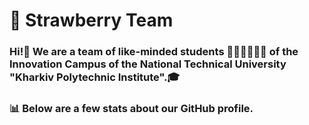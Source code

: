# 🍓 Strawberry Team
### Hi!👋  We are a team of like-minded students 👩🏼‍💻👨🏻‍💻 of the Innovation Campus of the National Technical University "Kharkiv Polytechnic Institute".🎓
### 📊 Below are a few stats about our GitHub profile.
